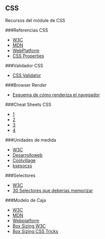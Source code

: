 ## CSS
Recursos del módule de CSS


###Referencias CSS
* [W3C](http://www.w3.org/TR/#tr_CSS)
* [MDN](https://developer.mozilla.org/en-US/docs/Web/CSS/Reference)
* [WebPlatform](https://docs.webplatform.org/wiki/css/properties)
* [CSS Properties](http://meiert.com/en/indices/css-properties/)

###Validador CSS
* [CSS Validator](https://jigsaw.w3.org/css-validator/)

###Browser Render
* [Esquema de cómo renderiza el navegador](http://slides.com/joanleon/buenas-practicas-javascript#/2/5)

###Cheat Sheets CSS
* [1](http://media.mediatemple.netdna-cdn.com/wp-content/uploads/images/css3-cheat-sheet/css3-cheat-sheet.pdf)
* [2](http://lenguajecss.com/)
* [3](http://www.cheatography.com/davechild/cheat-sheets/css2/pdf/)
* [4](http://lesliefranke.com/files/reference/csscheatsheet.html)

###Unidades de medida
* [W3C](http://www.w3.org/Style/Examples/007/units.en.html)
* [Desarrolloweb](http://www.desarrolloweb.com/articulos/unidades-medida-css-responsive.html)
* [Coolvillage](http://coolvillage.es/unidades-de-medida-en-css/)
* [ksesocss](http://ksesocss.blogspot.com/2014/01/medidas-Css-Absolutas-relativas.html)


###Selectores
* [W3C](http://www.w3.org/TR/CSS2/selector.html)
* [30 Selectores que deberías memorizar](https://gist.github.com/nucliweb/855f642c3fb7c31b61a9)


###Modelo de Caja
* [W3C](http://www.w3.org/TR/CSS2/box.html)
* [MDN](https://developer.mozilla.org/en-US/docs/Web/CSS/box_model)
* [Webplatform](https://docs.webplatform.org/wiki/tutorials/box_model)
* [Box Sizing W3C](http://www.w3.org/TR/2015/WD-css3-ui-20150519/#propdef-box-sizing)
* [Box Sizing CSS Tricks](https://css-tricks.com/box-sizing/)
